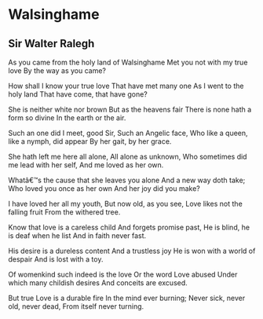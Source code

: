 # Walsinghame
## Sir Walter Ralegh
As you came from the holy land
of Walsinghame
Met you not with my true love
By the way as you came?

How shall I know your true love
That have met many one
As I went to the holy land
That have come, that have gone?

She is neither white nor brown
But as the heavens fair
There is none hath a form so divine
In the earth or the air.

Such an one did I meet, good Sir,
Such an Angelic face,
Who like a queen, like a nymph, did appear
By her gait, by her grace.

She hath left me here all alone,
All alone as unknown,
Who sometimes did me lead with her self,
And me loved as her own.

Whatâ€™s the cause that she leaves you alone
And a new way doth take;
Who loved you once as her own
And her joy did you make?

I have loved her all my youth,
But now old, as you see,
Love likes not the falling fruit
From the withered tree.

Know that love is a careless child
And forgets promise past,
He is blind, he is deaf when he list
And in faith never fast.

His desire is a dureless content
And a trustless joy
He is won with a world of despair
And is lost with a toy.

Of womenkind such indeed is the love
Or the word Love abused
Under which many childish desires
And conceits are excused.

But true Love is a durable fire
In the mind ever burning;
Never sick, never old, never dead,
From itself never turning.